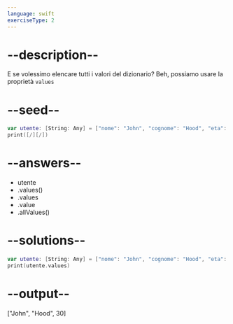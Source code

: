 ```yaml
---
language: swift
exerciseType: 2
---
```


# --description--

E se volessimo elencare tutti i valori del dizionario?
Beh, possiamo usare la proprietà `values`

# --seed--

```swift
var utente: [String: Any] = ["nome": "John", "cognome": "Hood", "eta": 30]
print([/][/])
```

# --answers--

- utente
- .values()
- .values
- .value
- .allValues()

# --solutions--

```swift
var utente: [String: Any] = ["nome": "John", "cognome": "Hood", "eta": 30]
print(utente.values)
```

# --output--

["John", "Hood", 30]
